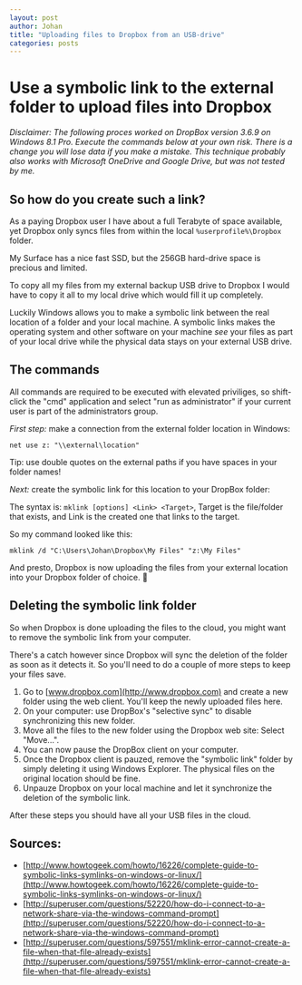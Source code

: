 ```yaml
---
layout: post
author: Johan
title: "Uploading files to Dropbox from an USB-drive"
categories: posts
---
```


# Use a symbolic link to the external folder to upload files into Dropbox

*Disclaimer: The following proces worked on DropBox version 3.6.9 on Windows 8.1 Pro. Execute the commands below at your own risk. There is a change you will lose data if you make a mistake. This technique probably also works with Microsoft OneDrive and Google Drive, but was not tested by me.*

## So how do you create such a link?

As a paying Dropbox user I have about a full Terabyte of space available, yet Dropbox only syncs files from within the local ``%userprofile%\Dropbox`` folder.

My Surface has a nice fast SSD, but the 256GB hard-drive space is precious and limited.

To copy all my files from my external backup USB drive to Dropbox I would have to copy it all to my local drive which would fill it up completely.

Luckily Windows allows you to make a symbolic link between the real location of a folder and your local machine. A symbolic links makes the operating system and other software on your machine *see* your files as part of your local drive while the physical data stays on your external USB drive.

## The commands

All commands are required to be executed with elevated priviliges, so shift-click the "cmd" application and select "run as administrator" if your current user is part of the administrators group.

*First step:* make a connection from the external folder location in Windows:

    net use z: "\\external\location"

Tip: use double quotes on the external paths if you have spaces in your folder names!

*Next:* create the symbolic link for this location to your DropBox folder:

The syntax is: ``mklink [options] <Link> <Target>``, Target is the file/folder that exists, and Link is the created one that links to the target.

So my command looked like this:

    mklink /d "C:\Users\Johan\Dropbox\My Files" "z:\My Files"

And presto, Dropbox is now uploading the files from your external location into your Dropbox folder of choice. :crystal_ball:

## Deleting the symbolic link folder

So when Dropbox is done uploading the files to the cloud, you might want to remove the symbolic link from your computer.

There's a catch however since Dropbox will sync the deletion of the folder as soon as it detects it. So you'll need to do a couple of more steps to keep your files save.

1. Go to [www.dropbox.com](http://www.dropbox.com) and create a new folder using the web client. You'll keep the newly uploaded files here.
2. On your computer: use DropBox's "selective sync" to disable synchronizing this new folder.
3. Move all the files to the new folder using the Dropbox web site: Select "Move...".
4. You can now pause the DropBox client on your computer.
5. Once the Dropbox client is pauzed, remove the "symbolic link" folder by simply deleting it using Windows Explorer. The physical files on the original location should be fine.
6. Unpauze Dropbox on your local machine and let it synchronize the deletion of the symbolic link.

After these steps you should have all your USB files in the cloud.

## Sources:

- [http://www.howtogeek.com/howto/16226/complete-guide-to-symbolic-links-symlinks-on-windows-or-linux/](http://www.howtogeek.com/howto/16226/complete-guide-to-symbolic-links-symlinks-on-windows-or-linux/)
- [http://superuser.com/questions/52220/how-do-i-connect-to-a-network-share-via-the-windows-command-prompt](http://superuser.com/questions/52220/how-do-i-connect-to-a-network-share-via-the-windows-command-prompt)
- [http://superuser.com/questions/597551/mklink-error-cannot-create-a-file-when-that-file-already-exists](http://superuser.com/questions/597551/mklink-error-cannot-create-a-file-when-that-file-already-exists)
